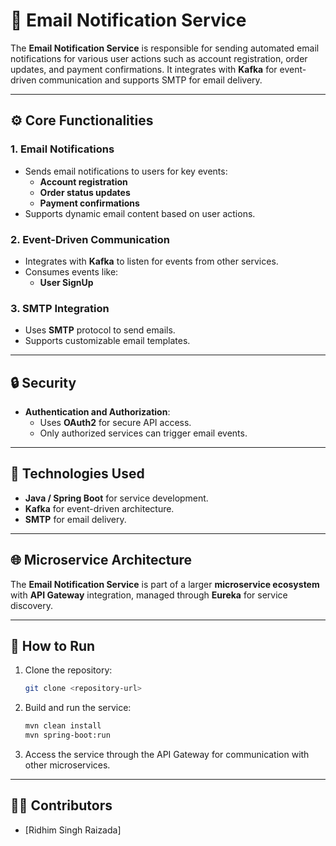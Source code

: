 # 📧 Email Notification Service

The **Email Notification Service** is responsible for sending automated email notifications for various user actions such as account registration, order updates, and payment confirmations. It integrates with **Kafka** for event-driven communication and supports SMTP for email delivery.

---

## ⚙️ Core Functionalities

### 1. Email Notifications
- Sends email notifications to users for key events:
    - **Account registration** 
    - **Order status updates**
    - **Payment confirmations**
- Supports dynamic email content based on user actions.

### 2. Event-Driven Communication
- Integrates with **Kafka** to listen for events from other services.
- Consumes events like:
    - **User SignUp**
  

### 3. SMTP Integration
- Uses **SMTP** protocol to send emails.
- Supports customizable email templates.

---

## 🔒 Security

- **Authentication and Authorization**:
  - Uses **OAuth2** for secure API access.
  - Only authorized services can trigger email events.

---

## 🧩 Technologies Used

- **Java / Spring Boot** for service development.
- **Kafka** for event-driven architecture.
- **SMTP** for email delivery.

---

## 🌐 Microservice Architecture

The **Email Notification Service** is part of a larger **microservice ecosystem** with **API Gateway** integration, managed through **Eureka** for service discovery.

---

## 🚀 How to Run

1. Clone the repository:
    ```bash
    git clone <repository-url>
    ```

2. Build and run the service:
    ```bash
    mvn clean install
    mvn spring-boot:run
    ```

3. Access the service through the API Gateway for communication with other microservices.

---

## 🧑‍💻 Contributors

- [Ridhim Singh Raizada]


